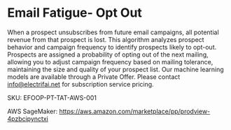 # Email Fatigue- Opt Out

When a prospect unsubscribes from future email campaigns, all potential revenue from that prospect is lost. This algorithm analyzes prospect behavior and campaign frequency to identify prospects likely to opt-out. Prospects are assigned a probability of opting out of the next mailing, allowing you to adjust campaign frequency based on mailing tolerance, maintaining the size and quality of your prospect list.
Our machine learning models are available through a Private Offer. Please contact info@electrifai.net for subscription service pricing.
 
SKU: EFOOP-PT-TAT-AWS-001

AWS SageMaker:  https://aws.amazon.com/marketplace/pp/prodview-4pzbcipynctxi
